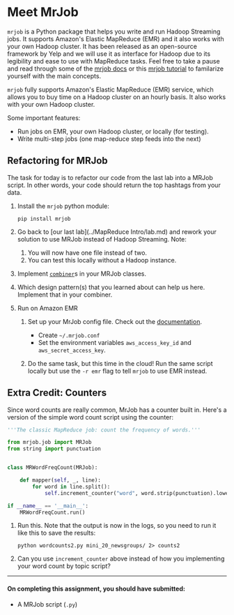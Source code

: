 # Meet MrJob

`mrjob` is a Python package that helps you write and run Hadoop Streaming jobs. It supports Amazon's Elastic MapReduce (EMR) and it also works with your own Hadoop cluster.  It has been released as an open-source framework by Yelp and we will use it as interface for Hadoop due to its legibility and ease to use with MapReduce tasks.  Feel free to take a pause and read through some of the [mrjob docs](http://mrjob.readthedocs.org/en/latest/index.html) or this [mrjob tutorial](https://pythonhosted.org/mrjob/guides/quickstart.html) to familarize yourself with the main concepts.

`mrjob` fully supports Amazon's Elastic MapReduce (EMR) service, which allows you to buy time on a Hadoop cluster on an hourly basis. It also works with your own Hadoop cluster.

Some important features:

* Run jobs on EMR, your own Hadoop cluster, or locally (for testing).
* Write multi-step jobs (one map-reduce step feeds into the next)

## Refactoring for MRJob

The task for today is to refactor our code from the last lab into a MRJob script.  In other words, your code should return the top hashtags from your data.

1. Install the `mrjob` python module:

    ```
    pip install mrjob
    ```

2. Go back to [our last lab](../MapReduce Intro/lab.md) and rework your solution to use MRJob instead of Hadoop Streaming. Note:
    1. You will now have one file instead of two.
    2. You can test this locally without a Hadoop instance.

3. Implement [`combiner`](https://pythonhosted.org/mrjob/job.html#mrjob.job.MRJob.combiner)s in your MRJob classes.

4. Which design pattern(s) that you learned about can help us here. Implement that in your combiner.

5. Run on Amazon EMR

	1. Set up your MrJob config file. Check out the [documentation](https://pythonhosted.org/mrjob/guides/emr-quickstart.html).

	    * Create `~/.mrjob.conf`
	    * Set the environment variables `aws_access_key_id` and `aws_secret_access_key`.

	2. Do the same task, but this time in the cloud! Run the same script locally but use the `-r emr` flag to tell `mrjob` to use EMR instead.


## Extra Credit: Counters

Since word counts are really common, MrJob has a counter built in. Here's a version of the simple word count script using the counter:

```python
'''The classic MapReduce job: count the frequency of words.'''

from mrjob.job import MRJob
from string import punctuation


class MRWordFreqCount(MRJob):

    def mapper(self, _, line):
        for word in line.split():
            self.increment_counter("word", word.strip(punctuation).lower())

if __name__ == '__main__':
    MRWordFreqCount.run()

```

1. Run this. Note that the output is now in the logs, so you need to run it like this to save the results:

    ```
    python wordcounts2.py mini_20_newsgroups/ 2> counts2
    ```

2. Can you use `increment_counter` above instead of how you implementing your word count by topic script?

----

#### On completing this assignment, you should have submitted:

- A MRJob script (`.py`)
